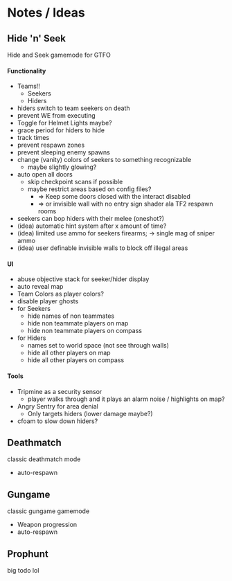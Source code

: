 # Notes / Ideas

## Hide 'n' Seek
Hide and Seek gamemode for GTFO

#### Functionality
* Teams!!
  * Seekers
  * Hiders
* hiders switch to team seekers on death
* prevent WE from executing 
* Toggle for Helmet Lights maybe?
* grace period for hiders to hide
* track times
* prevent respawn zones
* prevent sleeping enemy spawns
* change (vanity) colors of seekers to something recognizable
  * maybe slightly glowing?
* auto open all doors
  * skip checkpoint scans if possible
  * maybe restrict areas based on config files?
    * => Keep some doors closed with the interact disabled
    * => or invisible wall with no entry sign shader ala TF2 respawn rooms
* seekers can bop hiders with their melee (oneshot?)
* (idea) automatic hint system after x amount of time?
* (idea) limited use ammo for seekers firearms; -> single mag of sniper ammo
* (idea) user definable invisible walls to block off illegal areas

#### UI
* abuse objective stack for seeker/hider display
* auto reveal map
* Team Colors as player colors?
* disable player ghosts
* for Seekers
  * hide names of non teammates
  * hide non teammate players on map
  * hide non teammate players on compass
* for Hiders
  * names set to world space (not see through walls)
  * hide all other players on map
  * hide all other players on compass

#### Tools
* Tripmine as a security sensor
  * player walks through and it plays an alarm noise / highlights on map?
* Angry Sentry for area denial
  * Only targets hiders (lower damage maybe?)
* cfoam to slow down hiders?

## Deathmatch
classic deathmatch mode
* auto-respawn

## Gungame
classic gungame gamemode
* Weapon progression
* auto-respawn

## Prophunt
big todo lol
